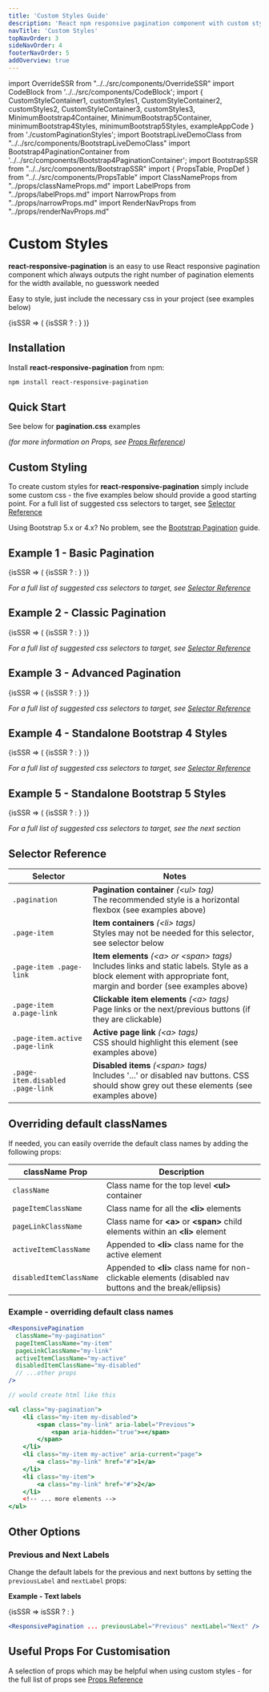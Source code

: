 ```yaml
---
title: 'Custom Styles Guide'
description: 'React npm responsive pagination component with custom styling'
navTitle: 'Custom Styles'
topNavOrder: 3
sideNavOrder: 4
footerNavOrder: 5
addOverview: true
---
```


import OverrideSSR from "../../src/components/OverrideSSR"
import CodeBlock from '../../src/components/CodeBlock';
import { CustomStyleContainer1, customStyles1, CustomStyleContainer2, customStyles2, CustomStyleContainer3, customStyles3, MinimumBootstrap4Container, MinimumBootstrap5Container, minimumBootstrap4Styles, minimumBootstrap5Styles, exampleAppCode } from './customPaginationStyles';
import BootstrapLiveDemoClass from "../../src/components/BootstrapLiveDemoClass"
import Bootstrap4PaginationContainer from '../../src/components/Bootstrap4PaginationContainer';
import BootstrapSSR from "../../src/components/BootstrapSSR"
import { PropsTable, PropDef } from "../../src/components/PropsTable"
import ClassNameProps from "../props/classNameProps.md"
import LabelProps from "../props/labelProps.md"
import NarrowProps from "../props/narrowProps.md"
import RenderNavProps from "../props/renderNavProps.md"

# Custom Styles

**react-responsive-pagination** is an easy to use React responsive pagination component which always outputs the right number of pagination elements for the width available, no guesswork needed

Easy to style, just include the necessary css in your project (see examples below)

<OverrideSSR>
  {isSSR => (
    <CustomStyleContainer1>
      {isSSR ? <BootstrapSSR /> : <BootstrapLiveDemoClass />}
    </CustomStyleContainer1>
  )}
</OverrideSSR>

## Installation

Install **react-responsive-pagination** from npm:

```bash
npm install react-responsive-pagination
```

## Quick Start

<CodeBlock code={exampleAppCode} language='jsx' title='MyApp.js'/>

See below for **pagination.css** examples

_(for more information on Props, see [Props Reference](/props))_

## Custom Styling

To create custom styles for **react-responsive-pagination** simply include some custom css - the five examples below should provide a good starting point. For a full list of suggested css selectors to target, see [Selector Reference](#selector-reference)

Using Bootstrap 5.x or 4.x? No problem, see the [Bootstrap Pagination](/bootstrap-pagination) guide.

## Example 1 - Basic Pagination

<OverrideSSR>
  {isSSR => (
    <CustomStyleContainer1>
      {isSSR ? <BootstrapSSR /> : <BootstrapLiveDemoClass />}
    </CustomStyleContainer1>
  )}
</OverrideSSR>

<CodeBlock code={customStyles1} language='css' previewSize={6} title='pagination.css'/>

_For a full list of suggested css selectors to target, see [Selector Reference](#selector-reference)_

## Example 2 - Classic Pagination

<OverrideSSR>
  {isSSR => (
    <CustomStyleContainer2>
      {isSSR ? <BootstrapSSR /> : <BootstrapLiveDemoClass />}
    </CustomStyleContainer2>
  )}
</OverrideSSR>

<CodeBlock code={customStyles2} language='css' previewSize={6} title='pagination.css'/>

_For a full list of suggested css selectors to target, see [Selector Reference](#selector-reference)_

## Example 3 - Advanced Pagination

<OverrideSSR>
  {isSSR => (
    <CustomStyleContainer3>
      {isSSR ? <BootstrapSSR /> : <BootstrapLiveDemoClass />}
    </CustomStyleContainer3>
  )}
</OverrideSSR>

<CodeBlock code={customStyles3} language='css' previewSize={6} title='pagination.css'/>

_For a full list of suggested css selectors to target, see [Selector Reference](#selector-reference)_

## Example 4 - Standalone Bootstrap 4 Styles

<OverrideSSR>
  {isSSR => (
    <MinimumBootstrap4Container>
      {isSSR ? <BootstrapSSR /> : <BootstrapLiveDemoClass />}
    </MinimumBootstrap4Container>
  )}
</OverrideSSR>

<CodeBlock code={minimumBootstrap4Styles} language='css' previewSize={7} title='pagination.css' />

_For a full list of suggested css selectors to target, see [Selector Reference](#selector-reference)_

## Example 5 - Standalone Bootstrap 5 Styles

<OverrideSSR>
  {isSSR => (
    <MinimumBootstrap5Container>
      {isSSR ? <BootstrapSSR /> : <BootstrapLiveDemoClass />}
    </MinimumBootstrap5Container>
  )}
</OverrideSSR>

<CodeBlock code={minimumBootstrap5Styles} language='css' previewSize={7} title='pagination.css' />

_For a full list of suggested css selectors to target, see the next section_

## Selector Reference

| Selector                         | Notes                                                                                                                                                                    |
| -------------------------------- | ------------------------------------------------------------------------------------------------------------------------------------------------------------------------ |
| `.pagination`                    | **Pagination container** _(\<ul> tag)_<br />The recommended style is a horizontal flexbox (see examples above)                                                           |
| `.page-item`                     | **Item containers** _(\<li> tags)_<br />Styles may not be needed for this selector, see selector below                                                                   |
| `.page-item .page-link`          | **Item elements** _(\<a> or \<span> tags)_<br />Includes links and static labels. Style as a block element with appropriate font, margin and border (see examples above) |
| `.page-item a.page-link`         | **Clickable item elements** _(\<a> tags)_<br />Page links or the next/previous buttons (if they are clickable)                                                           |
| `.page-item.active .page-link`   | **Active page link** _(\<a> tags)_<br />CSS should highlight this element (see examples above)                                                                           |
| `.page-item.disabled .page-link` | **Disabled items** _(\<span> tags)_<br />Includes '...' or disabled nav buttons. CSS should show grey out these elements (see examples above)                            |

## Overriding default classNames

If needed, you can easily override the default class names by adding the following props:

| className Prop          | Description                                                                                               |
| ----------------------- | --------------------------------------------------------------------------------------------------------- |
| `className`             | Class name for the top level **\<ul>** container                                                          |
| `pageItemClassName`     | Class name for all the **\<li>** elements                                                                 |
| `pageLinkClassName`     | Class name for **\<a>** or **\<span>** child elements within an **\<li>** element                         |
| `activeItemClassName`   | Appended to **\<li>** class name for the active element                                                   |
| `disabledItemClassName` | Appended to **\<li>** class name for non-clickable elements (disabled nav buttons and the break/ellipsis) |

### Example - overriding default class names

```jsx
<ResponsivePagination
  className="my-pagination"
  pageItemClassName="my-item"
  pageLinkClassName="my-link"
  activeItemClassName="my-active"
  disabledItemClassName="my-disabled"
  // ...other props
/>

// would create html like this

<ul class="my-pagination">
    <li class="my-item my-disabled">
        <span class="my-link" aria-label="Previous">
            <span aria-hidden="true">«</span>
        </span>
    </li>
    <li class="my-item my-active" aria-current="page">
        <a class="my-link" href="#">1</a>
    </li>
    <li class="my-item">
        <a class="my-link" href="#">2</a>
    </li>
    <!-- ... more elements -->
</ul>

```

## Other Options

### Previous and Next Labels

Change the default labels for the previous and next buttons by setting the `previousLabel` and `nextLabel` props:

**Example - Text labels**

<Bootstrap4PaginationContainer>
  <OverrideSSR>
    {isSSR => isSSR ? <BootstrapSSR /> : <BootstrapLiveDemoClass previousLabel="Previous" nextLabel="Next" />}
  </OverrideSSR>
</Bootstrap4PaginationContainer>

```jsx
<ResponsivePagination ... previousLabel="Previous" nextLabel="Next" />
```

## Useful Props For Customisation

A selection of props which may be helpful when using custom styles - for the full list of props see [Props Reference](/props)

<PropsTable>
  <ClassNameProps />
  <LabelProps />
  <RenderNavProps />
  <NarrowProps />
</PropsTable>
